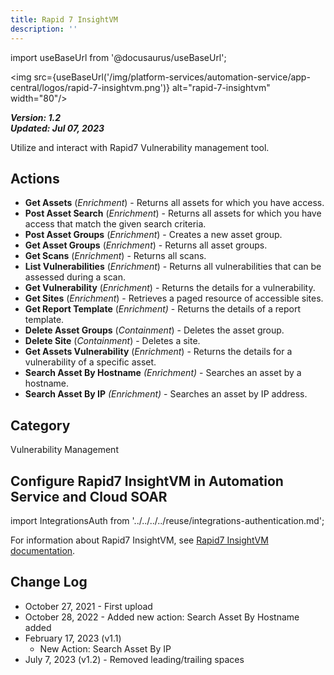 ```yaml
---
title: Rapid 7 InsightVM
description: ''
---
```

import useBaseUrl from '@docusaurus/useBaseUrl';

<img src={useBaseUrl('/img/platform-services/automation-service/app-central/logos/rapid-7-insightvm.png')} alt="rapid-7-insightvm" width="80"/>

***Version: 1.2  
Updated: Jul 07, 2023***

Utilize and interact with Rapid7 Vulnerability management tool.

## Actions

* **Get Assets** (*Enrichment*) - Returns all assets for which you have access.
* **Post Asset Search** (*Enrichment*) - Returns all assets for which you have access that match the given search criteria.
* **Post Asset Groups** (*Enrichment*) - Creates a new asset group.
* **Get Asset Groups** (*Enrichment*) - Returns all asset groups.
* **Get Scans** (*Enrichment*) - Returns all scans.
* **List Vulnerabilities** (*Enrichment*) - Returns all vulnerabilities that can be assessed during a scan.
* **Get Vulnerability** (*Enrichment*) - Returns the details for a vulnerability.
* **Get Sites** (*Enrichment*) - Retrieves a paged resource of accessible sites.
* **Get Report Template** (*Enrichment)* - Returns the details of a report template.
* **Delete Asset Groups** (*Containment*) - Deletes the asset group.
* **Delete Site** (*Containment*) - Deletes a site.
* **Get Assets Vulnerability** (*Enrichment*) - Returns the details for a vulnerability of a specific asset.
* **Search Asset By Hostname** *(Enrichment)* - Searches an asset by a hostname.
* **Search Asset By IP** *(Enrichment)* - Searches an asset by IP address.

## Category

Vulnerability Management

## Configure Rapid7 InsightVM in Automation Service and Cloud SOAR

import IntegrationsAuth from '../../../../reuse/integrations-authentication.md';

<IntegrationsAuth/>

For information about Rapid7 InsightVM, see [Rapid7 InsightVM documentation](https://docs.rapid7.com/insightvm/).

## Change Log

* October 27, 2021 - First upload
* October 28, 2022 - Added new action: Search Asset By Hostname added
* February 17, 2023 (v1.1)
	+ New Action: Search Asset By IP
* July 7, 2023 (v1.2) - Removed leading/trailing spaces

